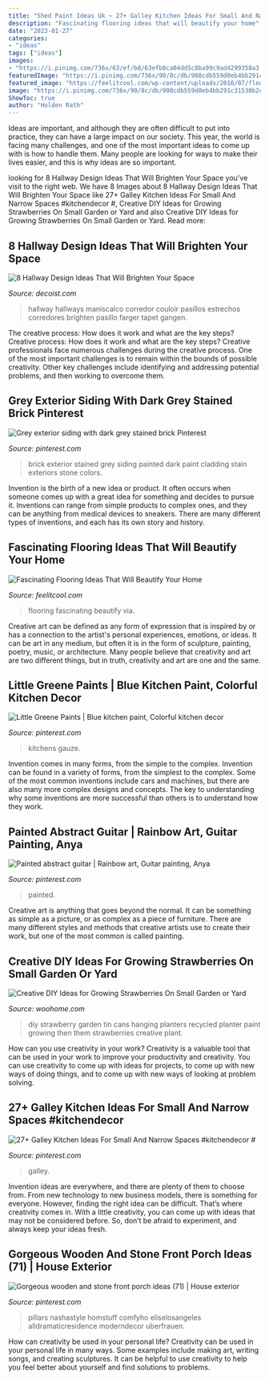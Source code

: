 ```yaml
---
title: "Shed Paint Ideas Uk ~ 27+ Galley Kitchen Ideas For Small And Narrow Spaces #kitchendecor #"
description: "Fascinating flooring ideas that will beautify your home"
date: "2023-01-27"
categories:
- "ideas"
tags: ["ideas"]
images:
- "https://i.pinimg.com/736x/63/ef/b8/63efb8ca04dd5c8ba99c9ad4299358a3.jpg"
featuredImage: "https://i.pinimg.com/736x/90/8c/db/908cdb559d0eb4bb291c31530b2c208e.jpg"
featured_image: "https://feelitcool.com/wp-content/uploads/2016/07/flooring-ideas13.jpg"
image: "https://i.pinimg.com/736x/90/8c/db/908cdb559d0eb4bb291c31530b2c208e.jpg"
ShowToc: true
author: "Holden Rath"
---
```



Ideas are important, and although they are often difficult to put into practice, they can have a large impact on our society. This year, the world is facing many challenges, and one of the most important ideas to come up with is how to handle them. Many people are looking for ways to make their lives easier, and this is why ideas are so important.

	

		
looking for 8 Hallway Design Ideas That Will Brighten Your Space you've visit to the right web. We have 8 Images about 8 Hallway Design Ideas That Will Brighten Your Space like 27+ Galley Kitchen Ideas For Small And Narrow Spaces #kitchendecor #, Creative DIY Ideas for Growing Strawberries On Small Garden or Yard and also Creative DIY Ideas for Growing Strawberries On Small Garden or Yard. Read more:
		
    
## 8 Hallway Design Ideas That Will Brighten Your Space

<img loading=lazy src="https://cdn.decoist.com/wp-content/uploads/2012/07/modern-hallway-with-neutral-colors.jpg" onerror="this.onerror=null;this.src='https://tse1.mm.bing.net/th?id=OIP.M-4gy2ptYnlIXCwi1bV_oQHaJ3&amp;pid=15.1';" alt="8 Hallway Design Ideas That Will Brighten Your Space">

_Source: decoist.com_

>hallway hallways maniscalco corredor couloir pasillos estrechos corredores brighten pasillo farger tapet gangen. 

	

The creative process: How does it work and what are the key steps?
Creative process: How does it work and what are the key steps?
Creative professionals face numerous challenges during the creative process. One of the most important challenges is to remain within the bounds of possible creativity. Other key challenges include identifying and addressing potential problems, and then working to overcome them.

    
## Grey Exterior Siding With Dark Grey Stained Brick Pinterest

<img loading=lazy src="https://i.pinimg.com/736x/98/86/cc/9886cc79cfc8fa84e4c272f2a8cead06.jpg" onerror="this.onerror=null;this.src='https://tse4.mm.bing.net/th?id=OIP.0TqO8wbAiazR3uV0QnMr2QHaKY&amp;pid=15.1';" alt="Grey exterior siding with dark grey stained brick Pinterest">

_Source: pinterest.com_

>brick exterior stained grey siding painted dark paint cladding stain exteriors stone colors. 

	

Invention is the birth of a new idea or product. It often occurs when someone comes up with a great idea for something and decides to pursue it. Inventions can range from simple products to complex ones, and they can be anything from medical devices to sneakers. There are many different types of inventions, and each has its own story and history.

    
## Fascinating Flooring Ideas That Will Beautify Your Home

<img loading=lazy src="https://feelitcool.com/wp-content/uploads/2016/07/flooring-ideas13.jpg" onerror="this.onerror=null;this.src='https://tse2.mm.bing.net/th?id=OIP.5uLhoFBMHhsQppFm9TkoiwAAAA&amp;pid=15.1';" alt="Fascinating Flooring Ideas That Will Beautify Your Home">

_Source: feelitcool.com_

>flooring fascinating beautify via. 

	

Creative art can be defined as any form of expression that is inspired by or has a connection to the artist's personal experiences, emotions, or ideas. It can be art in any medium, but often it is in the form of sculpture, painting, poetry, music, or architecture. Many people believe that creativity and art are two different things, but in truth, creativity and art are one and the same.

    
## Little Greene Paints | Blue Kitchen Paint, Colorful Kitchen Decor

<img loading=lazy src="https://i.pinimg.com/736x/f1/09/f3/f109f3082d31792ea8dcf36c77d17877.jpg" onerror="this.onerror=null;this.src='https://tse1.mm.bing.net/th?id=OIP.NYHqektdouzAfTGwpAu1xgHaLH&amp;pid=15.1';" alt="Little Greene Paints | Blue kitchen paint, Colorful kitchen decor">

_Source: pinterest.com_

>kitchens gauze. 

	

Invention comes in many forms, from the simple to the complex.
Invention can be found in a variety of forms, from the simplest to the complex. Some of the most common inventions include cars and machines, but there are also many more complex designs and concepts. The key to understanding why some inventions are more successful than others is to understand how they work.

    
## Painted Abstract Guitar | Rainbow Art, Guitar Painting, Anya

<img loading=lazy src="https://i.pinimg.com/736x/63/ef/b8/63efb8ca04dd5c8ba99c9ad4299358a3.jpg" onerror="this.onerror=null;this.src='https://tse3.mm.bing.net/th?id=OIP.qufVBNeoFy7dShBRanG8RAHaJ3&amp;pid=15.1';" alt="Painted abstract guitar | Rainbow art, Guitar painting, Anya">

_Source: pinterest.com_

>painted. 

	

Creative art is anything that goes beyond the normal. It can be something as simple as a picture, or as complex as a piece of furniture. There are many different styles and methods that creative artists use to create their work, but one of the most common is called painting.

    
## Creative DIY Ideas For Growing Strawberries On Small Garden Or Yard

<img loading=lazy src="https://www.woohome.com/wp-content/uploads/2016/04/tin_cans_strawberry_planter.jpg" onerror="this.onerror=null;this.src='https://tse4.mm.bing.net/th?id=OIP.koFXPoq4F7M1wp28TX3u4AHaRV&amp;pid=15.1';" alt="Creative DIY Ideas for Growing Strawberries On Small Garden or Yard">

_Source: woohome.com_

>diy strawberry garden tin cans hanging planters recycled planter paint growing then them strawberries creative plant. 

	

How can you use creativity in your work?
Creativity is a valuable tool that can be used in your work to improve your productivity and creativity. You can use creativity to come up with ideas for projects, to come up with new ways of doing things, and to come up with new ways of looking at problem solving.

    
## 27+ Galley Kitchen Ideas For Small And Narrow Spaces #kitchendecor #

<img loading=lazy src="https://i.pinimg.com/736x/90/8c/db/908cdb559d0eb4bb291c31530b2c208e.jpg" onerror="this.onerror=null;this.src='https://tse3.mm.bing.net/th?id=OIP.CJfymakcmGuohM2UljnwZAHaKW&amp;pid=15.1';" alt="27+ Galley Kitchen Ideas For Small And Narrow Spaces #kitchendecor #">

_Source: pinterest.com_

>galley. 

	

Invention ideas are everywhere, and there are plenty of them to choose from. From new technology to new business models, there is something for everyone. However, finding the right idea can be difficult. That’s where creativity comes in. With a little creativity, you can come up with ideas that may not be considered before. So, don’t be afraid to experiment, and always keep your ideas fresh.

    
## Gorgeous Wooden And Stone Front Porch Ideas (71) | House Exterior

<img loading=lazy src="https://i.pinimg.com/736x/a0/ed/84/a0ed84bce6546d896bb125ae9af62c86.jpg" onerror="this.onerror=null;this.src='https://tse1.mm.bing.net/th?id=OIP.z_54ym_HajeftqnGKUkgoAHaLH&amp;pid=15.1';" alt="Gorgeous wooden and stone front porch ideas (71) | House exterior">

_Source: pinterest.com_

>pillars nashastyle homstuff comfyho eliselosangeles alldramaticresidence moderndecor uberfrauen. 

	

How can creativity be used in your personal life?
Creativity can be used in your personal life in many ways. Some examples include making art, writing songs, and creating sculptures. It can be helpful to use creativity to help you feel better about yourself and find solutions to problems.


